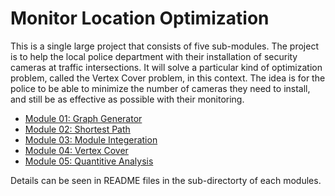 # Monitor Location Optimization

This is a single large project that consists of five sub-modules. The project is to
help the local police department with their installation of security cameras at traffic intersections.
It will solve a particular kind of optimization problem, called the Vertex Cover problem, in this
context. The idea is for the police to be able to minimize the number of cameras they need to
install, and still be as effective as possible with their monitoring.

+ [Module 01: Graph Generator](https://github.com/Adiactive/Monitor-Location-Optimization/tree/master/01-graph-generator)
+ [Module 02: Shortest Path](https://github.com/Adiactive/Monitor-Location-Optimization/tree/master/02-shortest-path)
+ [Module 03: Module Integeration](https://github.com/Adiactive/Monitor-Location-Optimization/tree/master/03-module-integeration)
+ [Module 04: Vertex Cover](https://github.com/Adiactive/Monitor-Location-Optimization/tree/master/04-vertex-cover)
+ [Module 05: Quantitive Analysis](https://github.com/Adiactive/Monitor-Location-Optimization/tree/master/05-quantitive-analysis)

Details can be seen in README files in the sub-directorty of each modules.

